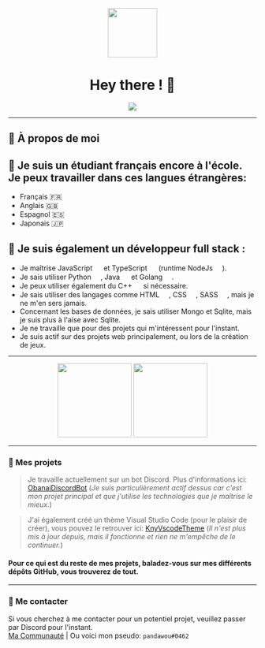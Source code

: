 <div id="header" align="center">
  <img src="https://media.giphy.com/media/eYiTd4Ip9D1SdS3esc/giphy.gif" width="100"/>
 
  <div>
    <img src="https://komarev.com/ghpvc/?username=PxndxDev&style=flat-square&color=blue" alt=""/>
  </div>
  
  <h1>
    Hey there ! 👋
  </h1>
  
</div>

<div align="center">
  <img src="https://cdn.discordapp.com/attachments/983073037001834617/983657211295301632/ezgif.com-gif-maker.gif" />
</div>

---

## 🎏 À propos de moi

## 📐 Je suis un étudiant français encore à l'école. Je peux travailler dans ces langues étrangères:
- Français 🇫🇷
- Anglais 🇬🇧
- Espagnol 🇪🇸
- Japonais 🇯🇵

## 🎋 Je suis également un développeur full stack :
- Je maîtrise JavaScript <img src="https://cdn.discordapp.com/attachments/976532495543730220/983660175401566248/js.png" width="15px" /> et TypeScript <img src="https://cdn.discordapp.com/attachments/976532495543730220/983660176856989726/typescript.png" width="15px" /> (runtime NodeJs <img src="https://cdn.discordapp.com/attachments/976532495543730220/983660175632261120/node-js.png" width="15px" />). 
- Je sais utiliser Python <img src="https://cdn.discordapp.com/attachments/976532495543730220/983660175854534656/python.png" width="15px" />, Java <img src="https://cdn.discordapp.com/attachments/976532495543730220/983660175175090176/java.png" width="15px" /> et Golang <img src="https://cdn.discordapp.com/attachments/976532495543730220/983660174713683968/go.png" width="15px" />.
- Je peux utiliser également du C++ <img src="https://cdn.discordapp.com/attachments/976532495543730220/983660174185209886/c-.png" width="15px" /> si nécessaire.
- Je sais utiliser des langages comme HTML <img src="https://cdn.discordapp.com/attachments/976532495543730220/983660174965370900/html-5.png" width="15px" />, CSS <img src="https://cdn.discordapp.com/attachments/976532495543730220/983660174449455124/css-3.png" width="15px" />, SASS <img src="https://cdn.discordapp.com/attachments/976532495543730220/983660176278188072/sass.png" width="15px" />, mais je ne m'en sers jamais.
- Concernant les bases de données, je sais utiliser Mongo et Sqlite, mais je suis plus à l'aise avec Sqlite.
- Je ne travaille que pour des projets qui m'intéressent pour l'instant.
- Je suis actif sur des projets web principalement, ou lors de la création de jeux.

---

<div align="center">
  <img src="http://github-readme-streak-stats.herokuapp.com?user=PxndxDev&theme=tokyonight&hide_border=true&date_format=M%20j%5B%2C%20Y%5D" height="150px" />
  <img src="https://github-readme-stats.vercel.app/api/top-langs/?username=PxndxDev&layout=compact&theme=tokyonight&hide_border=true&date_format=M%20j%5B%2C%20Y%5D" height="150px" />
</div>

---

### 🎐 Mes projets

> Je travaille actuellement sur un bot Discord. Plus d'informations ici: [ObanaiDiscordBot](https://github.com/PxndxDev/ObanaiDiscordBot) (*Je suis particulièrement actif dessus car c'est mon projet principal et que j'utilise les technologies que je maîtrise le mieux.*)  

> J'ai également créé un thème Visual Studio Code (pour le plaisir de créer), vous pouvez le retrouver ici: [KnyVscodeTheme](https://github.com/PxndxDev/KnyVscodeTheme) (*Il n'est plus mis à jour depuis, mais il fonctionne et rien ne m'empêche de le continuer.*)  

#### Pour ce qui est du reste de mes projets, baladez-vous sur mes différents dépôts GitHub, vous trouverez de tout.

---

### 👻 Me contacter

Si vous cherchez à me contacter pour un potentiel projet, veuillez passer par Discord pour l'instant.  
[Ma Communauté](https://discord.gg/QdhxMvjXxy) | Ou voici mon pseudo: `pandawou#0462`
